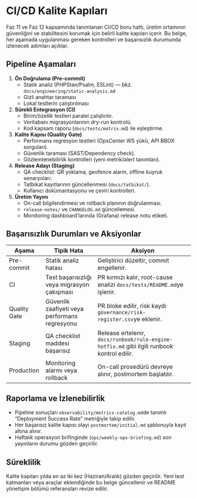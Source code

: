 # CI/CD Kalite Kapıları

Faz 11 ve Faz 12 kapsamında tanımlanan CI/CD boru hattı, üretim ortamının güvenliğini ve stabilitesini korumak için belirli kalite kapıları içerir. Bu belge, her aşamada uygulanması gereken kontrolleri ve başarısızlık durumunda izlenecek adımları açıklar.

## Pipeline Aşamaları

1. **Ön Doğrulama (Pre-commit)**
   - Statik analiz (PHPStan/Psalm, ESLint) — bkz. `docs/engineering/static-analysis.md`
   - Gizli anahtar taraması
   - Lokal testlerin çalıştırılması
2. **Sürekli Entegrasyon (CI)**  
   - Birim/özellik testleri paralel çalıştırılır.  
   - Veritabanı migrasyonlarının dry-run kontrolü.  
   - Kod kapsam raporu (`docs/tests/matrix.md`) ile eşleştirme.
3. **Kalite Kapısı (Quality Gate)**  
   - Performans regresyon testleri (OpsCenter WS yükü, API BBOX sorguları).  
   - Güvenlik taraması (SAST/Dependency check).  
   - Gözlemlenebilirlik kontrolleri (yeni metrik/alert tanımları).
4. **Release Adayı (Staging)**  
   - QA checklist: QR yoklama, geofence alarm, offline kuyruk senaryoları.  
   - Tatbikat kayıtlarının güncellenmesi (`docs/tatbikat/`).  
   - Kullanıcı dokümantasyonu ve çeviri kontrolleri.
5. **Üretim Yayını**  
   - On-call bilgilendirmesi ve rollback planının doğrulanması.  
   - `release-notes/` ve `CHANGELOG.md` güncellemesi.  
   - Monitoring dashboard’larında (Grafana) release notu etiketi.

## Başarısızlık Durumları ve Aksiyonlar

| Aşama | Tipik Hata | Aksiyon |
| --- | --- | --- |
| Pre-commit | Statik analiz hatası | Geliştirici düzeltir, commit engellenir. |
| CI | Test başarısızlığı veya migrasyon çakışması | PR kırmızı kalır, root-cause analizi `docs/tests/README.md`ye işlenir. |
| Quality Gate | Güvenlik zaafiyeti veya performans regresyonu | PR bloke edilir, risk kaydı `governance/risk-register.csv`ye eklenir. |
| Staging | QA checklist maddesi başarısız | Release ertelenir, `docs/runbook/rule-engine-hotfix.md` gibi ilgili runbook kontrol edilir. |
| Production | Monitoring alarmı veya rollback | On-call prosedürü devreye alınır, postmortem başlatılır. |

## Raporlama ve İzlenebilirlik

- Pipeline sonuçları `observability/metrics-catalog.md`de tanımlı “Deployment Success Rate” metriğiyle takip edilir.
- Her başarısız kalite kapısı olayı `postmortem/initial.md` şablonuyla kayıt altına alınır.
- Haftalık operasyon brifinginde (`ops/weekly-ops-briefing.md`) son yayınların durumu gözden geçirilir.

## Süreklilik

Kalite kapıları yılda en az iki kez (Haziran/Aralık) gözden geçirilir. Yeni test katmanları veya araçlar eklendiğinde bu belge güncellenir ve README yönetişim bölümü referansları revize edilir.
